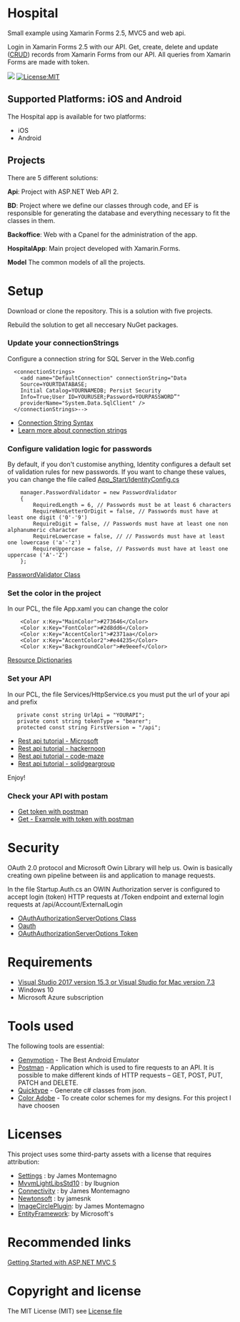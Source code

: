 # Hospital
 
Small example using Xamarin Forms 2.5, MVC5 and web api. 

Login in Xamarin Forms 2.5 with our API. Get, create, delete and update ([CRUD](https://en.wikipedia.org/wiki/Create,_read,_update_and_delete)) records from Xamarin Forms from our API. All queries from Xamarin Forms are made with token.

![](https://img.shields.io/teamcity/codebetter/bt428.svg) [![License:MIT](https://img.shields.io/badge/License-MIT-blue.svg)](https://github.com/jorgemht/Hospital-HIS/blob/master/LICENSE)

## Supported Platforms: iOS and Android

The Hospital app is available for two platforms:

- iOS
- Android

## Projects

There are 5 different solutions:

**Api**: Project with ASP.NET Web API 2.

**BD**: Project where we define our classes through code, and EF is responsible for generating the database and everything necessary to fit the classes in them.

**Backoffice**: Web with a Cpanel for the administration of the app.

**HospitalApp**: Main project developed with Xamarin.Forms.

**Model** The common models of all the projects.

# Setup

Download or clone the repository. This is a solution with five projects.

Rebuild the solution to get all neccesary NuGet packages.

### Update your connectionStrings
Configure a connection string for SQL Server in the Web.config
```
  <connectionStrings>
    <add name="DefaultConnection" connectionString="Data 
    Source=YOURTDATABASE; 
    Initial Catalog=YOURNAMEDB; Persist Security     
    Info=True;User ID=YOURUSER;Password=YOURPASSWORD”"
    providerName="System.Data.SqlClient" />
  </connectionStrings>-->
```
- [Connection String Syntax](https://docs.microsoft.com/en-us/dotnet/framework/data/adonet/connection-string-syntax)
- [Learn more about connection strings](https://www.connectionstrings.com)

### Configure validation logic for passwords
By default, if you don't customise anything, Identity configures a default set of validation rules for new passwords. If you want to change these values, you can change the file called [App_Start/IdentityConfig.cs](https://github.com/jorgemht/Hospital-HIS/blob/master/Screenshots/API/PasswordValidator.png)

```
    manager.PasswordValidator = new PasswordValidator
    {
        RequiredLength = 6, // Passwords must be at least 6 characters
        RequireNonLetterOrDigit = false, // Passwords must have at least one digit ('0'-'9')
        RequireDigit = false, // Passwords must have at least one non alphanumeric character
        RequireLowercase = false, // // Passwords must have at least one lowercase ('a'-'z')
        RequireUppercase = false, // Passwords must have at least one uppercase ('A'-'Z')
    };
```
[PasswordValidator Class](https://msdn.microsoft.com/en-us/library/microsoft.aspnet.identity.passwordvalidator(v=vs.108).aspx)

### Set the color in the project 
In our PCL, the file App.xaml you can change the color
```
    <Color x:Key="MainColor">#273646</Color>
    <Color x:Key="FontColor">#2d8dd6</Color>
    <Color x:Key="AccentColor1">#2371aa</Color>
    <Color x:Key="AccentColor2">#e44235</Color>
    <Color x:Key="BackgroundColor">#e9eeef</Color>
```
[Resource Dictionaries](https://developer.xamarin.com/guides/xamarin-forms/xaml/resource-dictionaries/)

### Set your API
In our PCL, the file Services/HttpService.cs you must put the url of your api and prefix
```
   private const string UrlApi = "YOURAPI";
   private const string tokenType = "bearer";
   protected const string FirstVersion = "/api";
```
- [Rest api tutorial - Microsoft](https://docs.microsoft.com/en-us/azure/architecture/best-practices/api-design)
- [Rest api tutorial - hackernoon](https://hackernoon.com/restful-api-designing-guidelines-the-best-practices-60e1d954e7c9)
- [Rest api tutorial - code-maze](https://code-maze.com/top-rest-api-best-practices/)
- [Rest api tutorial - solidgeargroup](https://solidgeargroup.com/best-practices-rest-api)

Enjoy!

### Check your API with postam

- [Get token with postman](https://github.com/jorgemht/Hospital-HIS/blob/master/Screenshots/API/token-postmanclient.png)
- [Get - Example with token with postman](https://github.com/jorgemht/Hospital-HIS/blob/master/Screenshots/API/tokenUse-postmanclient.png)


# Security
OAuth 2.0 protocol and Microsoft Owin Library will help us. Owin is basically creating own pipeline between iis and application to manage requests.

In the file Startup.Auth.cs an OWIN Authorization server is configured to accept login (token) HTTP requests at /Token endpoint and external login requests at /api/Account/ExternalLogin

- [OAuthAuthorizationServerOptions Class](https://msdn.microsoft.com/en-us/library/microsoft.owin.security.oauth.oauthauthorizationserveroptions(v=vs.113).aspx)
- [Oauth](https://oauth.net/)
- [OAuthAuthorizationServerOptions Token](https://github.com/jorgemht/Hospital-HIS/blob/master/Screenshots/API/Token.png)

# Requirements
 * [Visual Studio 2017 version 15.3 or Visual Studio for Mac version 7.3](https://www.visualstudio.com/vs/)
 * Windows 10
 * Microsoft Azure subscription

# Tools used
The following tools are essential:
* [Genymotion](https://www.genymotion.com) - The Best Android Emulator
* [Postman](https://www.getpostman.com) - Application which is used to fire requests to an API. It is possible to make different kinds of HTTP requests – GET, POST, PUT, PATCH and DELETE.
* [Quicktype](https://app.quicktype.io/#l=cs&r=json2csharp) - Generate c# classes from json.
* [Color Adobe](https://color.adobe.com/Flat-UI-color-theme-2469224/) - To create color schemes for my designs. For this project I have choosen 

# Licenses

This project uses some third-party assets with a license that requires attribution:

- [Settings](https://github.com/jamesmontemagno/SettingsPlugin) : by James Montemagno
- [MvvmLightLibsStd10](https://www.nuget.org/packages/MvvmLightLibsStd10/5.4.0.1-alpha) : by lbugnion 
- [Connectivity](https://github.com/jamesmontemagno/ConnectivityPluginx>) : by James Montemagno
- [Newtonsoft](https://www.newtonsoft.com/json) : by jamesnk 
- [ImageCirclePlugin](https://github.com/jamesmontemagno/ImageCirclePlugin): by James Montemagno
- [EntityFramework](https://www.nuget.org/packages/EntityFramework/): by Microsoft's

# Recommended links
[Getting Started with ASP.NET MVC 5](https://docs.microsoft.com/en-us/aspnet/mvc/overview/getting-started/introduction/getting-started)

# Copyright and license
The MIT License (MIT) see [License file](https://github.com/jorgemht/Hospital-HIS/blob/master/LICENSE) 

